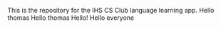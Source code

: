 This is the repository for the IHS CS Club language learning app.
Hello thomas 
Hello thomas 
Hello!
Hello everyone
